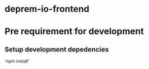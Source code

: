 # deprem-io-frontend

# Pre requirement for development

## Setup development depedencies

'npm install'
